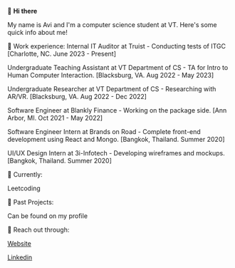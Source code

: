 👋 **Hi there**

My name is Avi and I'm a computer science student at VT. Here's some quick info about me!

🚀 Work experience:
Internal IT Auditor at Truist - Conducting tests of ITGC [Charlotte, NC. June 2023 - Present]

Undergraduate Teaching Assistant at VT Department of CS - TA for Intro to Human Computer Interaction. [Blacksburg, VA. Aug 2022 - May 2023]

Undergraduate Researcher at VT Department of CS - Researching with AR/VR. [Blacksburg, VA. Aug 2022 - Dec 2022]

Software Engineer at Blankly Finance - Working on the package side.  [Ann Arbor, MI. Oct 2021 - May 2022]

Software Engineer Intern at Brands on Road - Complete front-end development using React and Mongo. [Bangkok, Thailand. Summer 2020]

UI/UX Design Intern at 3i-Infotech - Developing wireframes and mockups. [Bangkok, Thailand. Summer 2020]

📍 Currently:

Leetcoding

📖 Past Projects:

Can be found on my profile

💬 Reach out through:

[Website](https://avimehta.netlify.app/)

[Linkedin](https://www.linkedin.com/in/mehtavi/)
